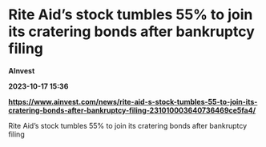 # Rite Aid’s stock tumbles 55% to join its cratering bonds after bankruptcy filing
**AInvest**

**2023-10-17 15:36**

**https://www.ainvest.com/news/rite-aid-s-stock-tumbles-55-to-join-its-cratering-bonds-after-bankruptcy-filing-231010003640736469ce5fa4/**

Rite Aid’s stock tumbles 55% to join its cratering bonds after bankruptcy filing